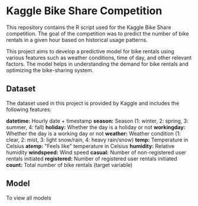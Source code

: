 # Kaggle Bike Share Competition
This repository contains the R script used for the Kaggle Bike Share competition. The goal of the competition was to predict the number of bike rentals in a given hour based on historical usage patterns.

This project aims to develop a predictive model for bike rentals using various features such as weather conditions, time of day, and other relevant factors. The model helps in understanding the demand for bike rentals and optimizing the bike-sharing system.

## Dataset
The dataset used in this project is provided by Kaggle and includes the following features:

**datetime:** Hourly date + timestamp
**season:** Season (1: winter, 2: spring, 3: summer, 4: fall)
**holiday:** Whether the day is a holiday or not
**workingday:** Whether the day is a working day or not
**weather:** Weather condition (1: clear, 2: mist, 3: light snow/rain, 4: heavy rain/snow)
**temp:** Temperature in Celsius
**atemp:** "Feels like" temperature in Celsius
**humidity:** Relative humidity
**windspeed:** Wind speed
**casual:** Number of non-registered user rentals initiated
**registered:** Number of registered user rentals initiated
**count:** Total number of bike rentals (target variable)

## Model
To view all models 
